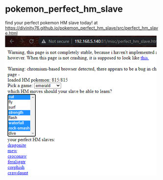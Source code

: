 # pokemon_perfect_hm_slave
find your perfect pokemon HM slave today! at https://divinity76.github.io/pokemon_perfect_hm_slave/src/perfect_hm_slave.html
![alt text](https://raw.githubusercontent.com/divinity76/pokemon_perfect_hm_slave/main/src/no_crash.png)
